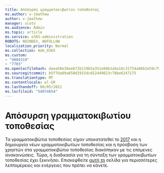 ```yaml
---
title: Απόσυρση γραμματοκιβωτίου τοποθεσίας
ms.author: v-jmathew
author: v-jmathew
manager: scotv
ms.audience: Admin
ms.topic: article
ms.service: o365-administration
ROBOTS: NOINDEX, NOFOLLOW
localization_priority: Normal
ms.collection: Adm_O365
ms.custom:
- "9004319"
- "7703"
ms.openlocfilehash: daea50e36ee672b119b5a351e04b1aba18c31754a06b2e59c792e2c748cfcca6
ms.sourcegitcommit: b5f7da89a650d2915dc652449623c78be6247175
ms.translationtype: MT
ms.contentlocale: el-GR
ms.lasthandoff: 08/05/2021
ms.locfileid: "54074654"
---
```

# <a name="retirement-of-site-mailbox"></a>Απόσυρση γραμματοκιβωτίου τοποθεσίας

Τα γραμματοκιβώτια τοποθεσίας είχαν υποκατατεθεί το [2017](https://techcommunity.microsoft.com/t5/microsoft-sharepoint-blog/deprecation-of-site-mailboxes/ba-p/93028) και η δημιουργία νέων γραμματοκιβωτίων τοποθεσίας και η πρόσβαση των χρηστών στα γραμματοκιβώτια τοποθεσίας διακόπηκαν με τις επόμενες ανακοινώσεις. Τώρα, η διαδικασία για τη σύνταξη των γραμματοκιβωτίων τοποθεσίας έχει ξεκινήσει. Επισκεφθείτε [αυτή τη](https://aka.ms/SiteMailboxRetirement) σελίδα για περισσότερες λεπτομέρειες και ενέργειες που πρέπει να κάνετε.
